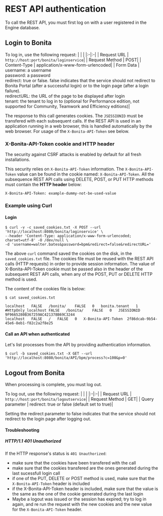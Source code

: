 # REST API authentication

To call the REST API, you must first log on with a user registered in the Engine database.

## Login to Bonita
To log in, use the following request:
| | |
|:-|:-|
| Request URL | `http://host:port/bonita/loginservice`|
| Request Method | POST|
| Content-Type | application/x-www-form-urlencoded|
| Form Data | username: a username<br/>password: a password <br/>redirect: true or false. false indicates that the service should not redirect to Bonita Portal (after a successful login) or to the login page (after a login failure).<br/>redirectURL: the URL of the page to be displayed after login <br/>tenant: the tenant to log in to (optional for Performance edition, not supported for Community, Teamwork and Efficiency editions)|

The response to this call generates cookies.
The `JSESSIONID` must be transfered with each subsequent calls. If the REST API is used in an application running in a web browser, this is handled automatically by the web browser.
For usage of the `X-Bonita-API-Token` see below.

### X-Bonita-API-Token cookie and HTTP header

The security against CSRF attacks is enabled by default for all fresh installations.

This security relies on `X-Bonita-API-Token` information. The `X-Bonita-API-Token` value can be found in the cookie named: `X-Bonita-API-Token`. All the subsequence REST API calls using DELETE, POST, or PUT HTTP methods must contain the **HTTP header** below:

    X-Bonita-API-Token: example-dummy-not-be-used-value

### Example using Curl
#### Login
    $ curl -v -c saved_cookies.txt -X POST --url 'http://localhost:8080/bonita/loginservice' \
    --header 'Content-Type: application/x-www-form-urlencoded; charset=utf-8' -O /dev/null \
    -d 'username=walter.bates&password=bpm&redirect=false&redirectURL='

The above `curl` command saved the cookies on the disk, in the `saved_cookies.txt` file.
The cookies file must be reused with the REST API calls (HTTP requests) in order to provide session information.
The value of X-Bonita-API-Token cookie must be passed also in the header of the subsequent REST API calls, when any of the POST, PUT or DELETE HTTP method is used.

The content of the cookies file is below:

    $ cat saved_cookies.txt

    localhost	FALSE	/bonita/	FALSE	0	bonita.tenant	1
    #HttpOnly_localhost	FALSE	/bonita/	FALSE	0	JSESSIONID	9F9665280B367259AC421378B69C3244
    localhost	FALSE	/	FALSE	0	X-Bonita-API-Token	2f86dcab-9b54-45e6-8eb1-f82c2a2f8e25


#### Call an API when authenticated

Let's list processes from the API by providing authentication information.

    $ curl -b saved_cookies.txt -X GET --url 'http://localhost:8080/bonita/API/bpm/process?c=100&p=0'

## Logout from Bonita

When processing is complete, you must log out.

To log out, use the following request:
| | |
|:-|:-|
| Request URL | `http://host:port/bonita/logoutservice`|
| Request Method | GET|
| Query parameter | redirect: true or false (default set to true)|

Setting the redirect parameter to false indicates that the service should not redirect to the login page after logging out.

#### Troubleshooting
##### HTTP/1.1 401 Unauthorized
If the HTTP response's status is `401 Unauthorized`:
 - make sure that the cookies have been transfered with the call
 - make sure that the cookies transfered are the ones generated during the last sucessfull login call
 - if one of the PUT, DELETE or POST method is used, make sure that the `X-Bonita-API-Token` header is included
 - if the X-Bonita-API-Token header is included, make sure that the value is the same as the one of the cookie generated during the last login
 - Maybe a logout was issued or the session has expired; try to log in again, and re run the request with the new cookies and the new value for the `X-Bonita-API-Token` header.

